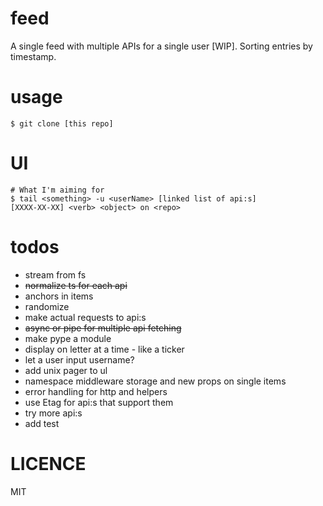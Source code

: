 # feed
A single feed with multiple APIs for a single user [WIP]. Sorting entries by timestamp.

# usage
```
$ git clone [this repo]
```

# UI
```
# What I'm aiming for
$ tail <something> -u <userName> [linked list of api:s]
[XXXX-XX-XX] <verb> <object> on <repo>
```

# todos
- stream from fs
- ~~normalize ts for each api~~
- anchors in items
- randomize <something>
- make actual requests to api:s
- ~~async or pipe for multiple api fetching~~
- make pype a module
- display on letter at a time - like a ticker
- let a user input username?
- add unix pager to ul
- namespace middleware storage and new props on single items
- error handling for http and helpers
- use Etag for api:s that support them
- try more api:s
- add test

# LICENCE
MIT

